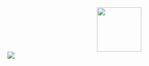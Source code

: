 <div id="header" align="center">
  <img src="https://media.giphy.com/media/HwBlFQZFcAoUcPHZdX/giphy.gif" width="100"/> </div>
<div id="badges">
  <a href="https://www.linkedin.com/in/valeriy-zhyla-9a763b275">
    <img src="https://img.shields.io/badge/LinkedIn-blue?logo=linkedin&logoColor=white&style=for-the-badge"/></a>
</div>
